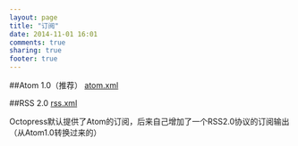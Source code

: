 ```yaml
---
layout: page
title: "订阅"
date: 2014-11-01 16:01
comments: true
sharing: true
footer: true
---
```


##Atom 1.0（推荐）
[atom.xml](/atom.xml)

##RSS 2.0 
[rss.xml](/rss.xml)

Octopress默认提供了Atom的订阅，后来自己增加了一个RSS2.0协议的订阅输出（从Atom1.0转换过来的）
